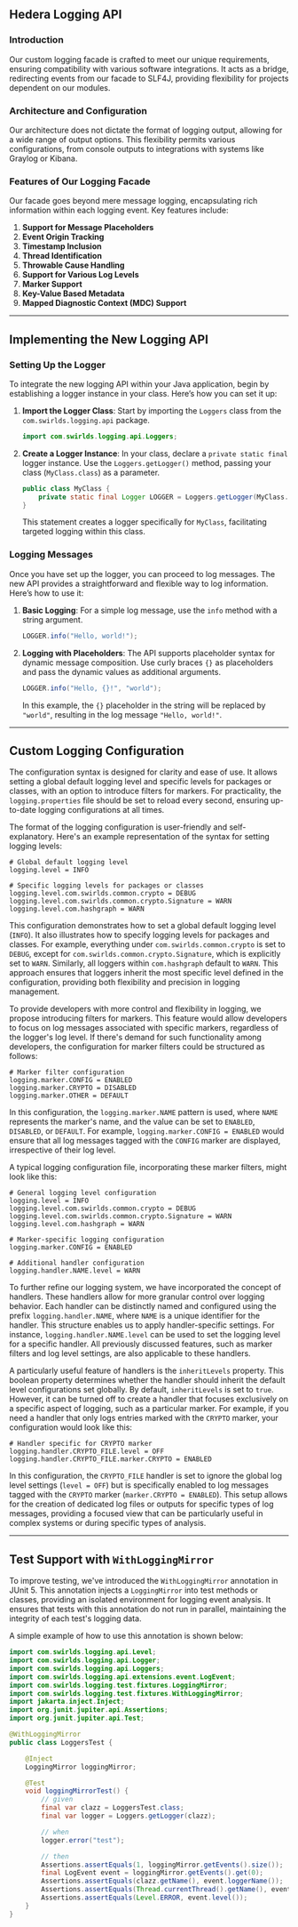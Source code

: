 ## Hedera Logging API

### Introduction
Our custom logging facade is crafted to meet our unique requirements, ensuring compatibility with various software integrations. It acts as a bridge, redirecting events from our facade to SLF4J, providing flexibility for projects dependent on our modules.

### Architecture and Configuration
Our architecture does not dictate the format of logging output, allowing for a wide range of output options. This flexibility permits various configurations, from console outputs to integrations with systems like Graylog or Kibana.

### Features of Our Logging Facade
Our facade goes beyond mere message logging, encapsulating rich information within each logging event. Key features include:

1. **Support for Message Placeholders**
2. **Event Origin Tracking**
3. **Timestamp Inclusion**
4. **Thread Identification**
5. **Throwable Cause Handling**
6. **Support for Various Log Levels**
7. **Marker Support**
8. **Key-Value Based Metadata**
9. **Mapped Diagnostic Context (MDC) Support**

---

## Implementing the New Logging API

### Setting Up the Logger

To integrate the new logging API within your Java application, begin by establishing a logger instance in your class. Here’s how you can set it up:

1. **Import the Logger Class**:
   Start by importing the `Loggers` class from the `com.swirlds.logging.api` package.

   ```java
   import com.swirlds.logging.api.Loggers;
   ```

2. **Create a Logger Instance**:
   In your class, declare a `private static final` logger instance. Use the `Loggers.getLogger()` method, passing your class (`MyClass.class`) as a parameter.

   ```java
   public class MyClass {
       private static final Logger LOGGER = Loggers.getLogger(MyClass.class);
   }
   ```

   This statement creates a logger specifically for `MyClass`, facilitating targeted logging within this class.

### Logging Messages

Once you have set up the logger, you can proceed to log messages. The new API provides a straightforward and flexible way to log information. Here’s how to use it:

1. **Basic Logging**:
   For a simple log message, use the `info` method with a string argument.

   ```java
   LOGGER.info("Hello, world!");
   ```

2. **Logging with Placeholders**:
   The API supports placeholder syntax for dynamic message composition. Use curly braces `{}` as placeholders and pass the dynamic values as additional arguments.

   ```java
   LOGGER.info("Hello, {}!", "world");
   ```

   In this example, the `{}` placeholder in the string will be replaced by `"world"`, resulting in the log message `"Hello, world!"`.


---


## Custom Logging Configuration

The configuration syntax is designed for clarity and ease of use. It allows setting a global default logging level and specific levels for packages or classes, with an option to introduce filters for markers.
For practicality, the `logging.properties` file should be set to reload every second, ensuring up-to-date logging configurations at all times.

The format of the logging configuration is user-friendly and self-explanatory. Here's an example representation of the syntax for setting logging levels:

```properties
# Global default logging level
logging.level = INFO

# Specific logging levels for packages or classes
logging.level.com.swirlds.common.crypto = DEBUG
logging.level.com.swirlds.common.crypto.Signature = WARN
logging.level.com.hashgraph = WARN
```

This configuration demonstrates how to set a global default logging level (`INFO`). It also illustrates how to specify logging levels for packages and classes. For example, everything under `com.swirlds.common.crypto` is set to `DEBUG`, except for `com.swirlds.common.crypto.Signature`, which is explicitly set to `WARN`. Similarly, all loggers within `com.hashgraph` default to `WARN`. This approach ensures that loggers inherit the most specific level defined in the configuration, providing both flexibility and precision in logging management.

To provide developers with more control and flexibility in logging, we propose introducing filters for markers. This feature would allow developers to focus on log messages associated with specific markers, regardless of the logger's log level. If there's demand for such functionality among developers, the configuration for marker filters could be structured as follows:

```properties
# Marker filter configuration
logging.marker.CONFIG = ENABLED
logging.marker.CRYPTO = DISABLED
logging.marker.OTHER = DEFAULT
```

In this configuration, the `logging.marker.NAME` pattern is used, where `NAME` represents the marker's name, and the value can be set to `ENABLED`, `DISABLED`, or `DEFAULT`. For example, `logging.marker.CONFIG = ENABLED` would ensure that all log messages tagged with the `CONFIG` marker are displayed, irrespective of their log level.

A typical logging configuration file, incorporating these marker filters, might look like this:

```properties
# General logging level configuration
logging.level = INFO
logging.level.com.swirlds.common.crypto = DEBUG
logging.level.com.swirlds.common.crypto.Signature = WARN
logging.level.com.hashgraph = WARN

# Marker-specific logging configuration
logging.marker.CONFIG = ENABLED

# Additional handler configuration
logging.handler.NAME.level = WARN
```

To further refine our logging system, we have incorporated the concept of handlers. These handlers allow for more granular control over logging behavior. Each handler can be distinctly named and configured using the prefix `logging.handler.NAME`, where `NAME` is a unique identifier for the handler. This structure enables us to apply handler-specific settings. For instance, `logging.handler.NAME.level` can be used to set the logging level for a specific handler. All previously discussed features, such as marker filters and log level settings, are also applicable to these handlers.

A particularly useful feature of handlers is the `inheritLevels` property. This boolean property determines whether the handler should inherit the default level configurations set globally. By default, `inheritLevels` is set to `true`. However, it can be turned off to create a handler that focuses exclusively on a specific aspect of logging, such as a particular marker. For example, if you need a handler that only logs entries marked with the `CRYPTO` marker, your configuration would look like this:

```properties
# Handler specific for CRYPTO marker
logging.handler.CRYPTO_FILE.level = OFF
logging.handler.CRYPTO_FILE.marker.CRYPTO = ENABLED
```

In this configuration, the `CRYPTO_FILE` handler is set to ignore the global log level settings (`level = OFF`) but is specifically enabled to log messages tagged with the `CRYPTO` marker (`marker.CRYPTO = ENABLED`). This setup allows for the creation of dedicated log files or outputs for specific types of log messages, providing a focused view that can be particularly useful in complex systems or during specific types of analysis.

---

## Test Support with `WithLoggingMirror`

To improve testing, we've introduced the `WithLoggingMirror` annotation in JUnit 5. This annotation injects a `LoggingMirror` into test methods or classes, providing an isolated environment for logging event analysis. It ensures that tests with this annotation do not run in parallel, maintaining the integrity of each test's logging data.

A simple example of how to use this annotation is shown below:

```java
import com.swirlds.logging.api.Level;
import com.swirlds.logging.api.Logger;
import com.swirlds.logging.api.Loggers;
import com.swirlds.logging.api.extensions.event.LogEvent;
import com.swirlds.logging.test.fixtures.LoggingMirror;
import com.swirlds.logging.test.fixtures.WithLoggingMirror;
import jakarta.inject.Inject;
import org.junit.jupiter.api.Assertions;
import org.junit.jupiter.api.Test;

@WithLoggingMirror
public class LoggersTest {

    @Inject
    LoggingMirror loggingMirror;

    @Test
    void loggingMirrorTest() {
        // given
        final var clazz = LoggersTest.class;
        final var logger = Loggers.getLogger(clazz);

        // when
        logger.error("test");

        // then
        Assertions.assertEquals(1, loggingMirror.getEvents().size());
        final LogEvent event = loggingMirror.getEvents().get(0);
        Assertions.assertEquals(clazz.getName(), event.loggerName());
        Assertions.assertEquals(Thread.currentThread().getName(), event.threadName());
        Assertions.assertEquals(Level.ERROR, event.level());
    }
}
```